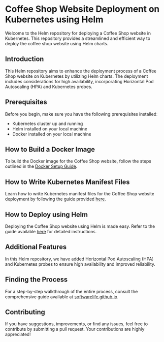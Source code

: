 # Coffee Shop Website Deployment on Kubernetes using Helm

Welcome to the Helm repository for deploying a Coffee Shop website in Kubernetes. This repository provides a streamlined and efficient way to deploy the coffee shop website using Helm charts.

## Introduction

This Helm repository aims to enhance the deployment process of a Coffee Shop website on Kubernetes by utilizing Helm charts. The deployment includes considerations for high availability, incorporating Horizontal Pod Autoscaling (HPA) and Kubernetes probes.

## Prerequisites

Before you begin, make sure you have the following prerequisites installed:

- Kubernetes cluster up and running
- Helm installed on your local machine
- Docker installed on your local machine

## How to Build a Docker Image 

To build the Docker image for the Coffee Shop website, follow the steps outlined in the [Docker Setup Guide](https://softwarelife.github.io/devops/docker-setup/#dockerfile).

## How to Write Kubernetes Manifest Files 

Learn how to write Kubernetes manifest files for the Coffee Shop website deployment by following the guide provided [here](https://softwarelife.github.io/devops/k8s/exercise01/#website-deployment).

## How to Deploy using Helm

Deploying the Coffee Shop website using Helm is made easy. Refer to the guide available [here](https://softwarelife.github.io/devops/helm/) for detailed instructions.

## Additional Features

In this Helm repository, we have added Horizontal Pod Autoscaling (HPA) and Kubernetes probes to ensure high availability and improved reliability.

## Finding the Process

For a step-by-step walkthrough of the entire process, consult the comprehensive guide available at [softwarelife.github.io](https://softwarelife.github.io/).

## Contributing

If you have suggestions, improvements, or find any issues, feel free to contribute by submitting a pull request. Your contributions are highly appreciated!
